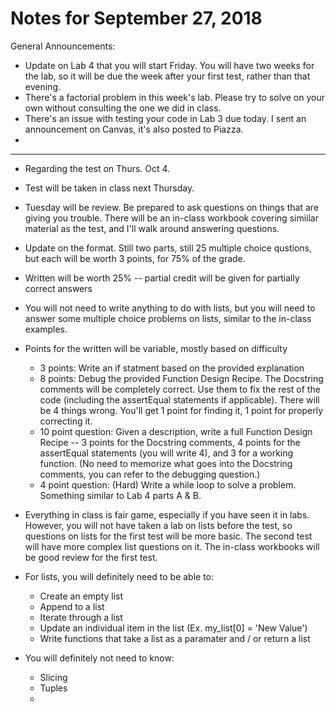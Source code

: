 
# Notes for September 27, 2018

General Announcements:
* Update on Lab 4 that you will start Friday. You will have two weeks for the lab, so it will be due the week after your first test, rather than that evening. 
* There's a factorial problem in this week's lab. Please try to solve on your own without consulting the one we did in class. 
* There's an issue with testing your code in Lab 3 due today. I sent an announcement on Canvas, it's also posted to Piazza.
* 





---

* Regarding the test on Thurs. Oct 4.
 * Test will be taken in class next Thursday.
 * Tuesday will be review. Be prepared to ask questions on things that are giving you trouble. There will be an in-class workbook covering simiilar material as the test, and I'll walk around answering questions.
 * Update on the format. Still two parts, still 25 multiple choice qustions, but each will be worth 3 points, for 75% of the grade.
 * Written will be worth 25% -- partial credit will be given for partially correct answers
 * You will not need to write anything to do with lists, but you will need to answer some multiple choice problems on lists, similar to the in-class examples.
 * Points for the written will be variable, mostly based on difficulty
    * 3 points: Write an if statment based on the provided explanation
    * 8 points: Debug the provided Function Design Recipe. The Docstring comments will be completely correct. Use them to fix the rest of the code (including the assertEqual statements if applicable). There will be 4 things wrong. You'll get 1 point for finding it, 1 point for properly correcting it.
    * 10 point question: Given a description, write a full Function Design Recipe -- 3 points for the Docstring comments, 4 points for the assertEqual statements (you will write 4), and 3 for a working function. (No need to memorize what goes into the Docstring comments, you can refer to the debugging question.)
    * 4 point question: (Hard) Write a while loop to solve a problem. Something similar to Lab 4 parts A & B.


* Everything in class is fair game, especially if you have seen it in labs. However, you will not have taken a lab on lists before the test, so questions on lists for the first test will be more basic. The second test will have more complex list questions on it. The in-class workbooks will be good review for the first test. 
 * For lists, you will definitely need to be able to:
    * Create an empty list
    * Append to a list
    * Iterate through a list
    * Update an individual item in the list (Ex. my_list[0] = 'New Value')
    * Write functions that take a list as a paramater and / or return a list
 * You will definitely not need to know:
    * Slicing
    * Tuples
    * 








